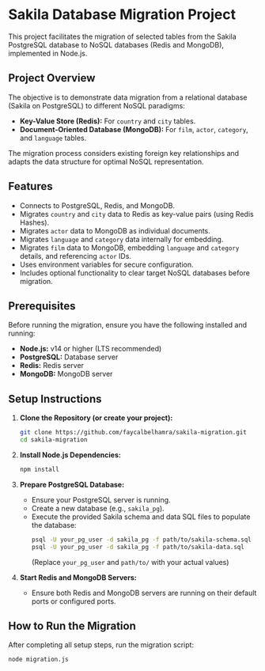 # Sakila Database Migration Project

This project facilitates the migration of selected tables from the Sakila PostgreSQL database to NoSQL databases (Redis and MongoDB), implemented in Node.js.

## Project Overview

The objective is to demonstrate data migration from a relational database (Sakila on PostgreSQL) to different NoSQL paradigms:
* **Key-Value Store (Redis):** For `country` and `city` tables.
* **Document-Oriented Database (MongoDB):** For `film`, `actor`, `category`, and `language` tables.

The migration process considers existing foreign key relationships and adapts the data structure for optimal NoSQL representation.

## Features

* Connects to PostgreSQL, Redis, and MongoDB.
* Migrates `country` and `city` data to Redis as key-value pairs (using Redis Hashes).
* Migrates `actor` data to MongoDB as individual documents.
* Migrates `language` and `category` data internally for embedding.
* Migrates `film` data to MongoDB, embedding `language` and `category` details, and referencing `actor` IDs.
* Uses environment variables for secure configuration.
* Includes optional functionality to clear target NoSQL databases before migration.

## Prerequisites

Before running the migration, ensure you have the following installed and running:

* **Node.js:** v14 or higher (LTS recommended)
* **PostgreSQL:** Database server
* **Redis:** Redis server
* **MongoDB:** MongoDB server

## Setup Instructions

1.  **Clone the Repository (or create your project):**
    ```bash
    git clone https://github.com/faycalbelhamra/sakila-migration.git
    cd sakila-migration
    ```

2.  **Install Node.js Dependencies:**
    ```bash
    npm install
    ```

3.  **Prepare PostgreSQL Database:**
    * Ensure your PostgreSQL server is running.
    * Create a new database (e.g., `sakila_pg`).
    * Execute the provided Sakila schema and data SQL files to populate the database:
        ```bash
        psql -U your_pg_user -d sakila_pg -f path/to/sakila-schema.sql
        psql -U your_pg_user -d sakila_pg -f path/to/sakila-data.sql
        ```
        (Replace `your_pg_user` and `path/to/` with your actual values)

4.  **Start Redis and MongoDB Servers:**
    * Ensure both Redis and MongoDB servers are running on their default ports or configured ports.

## How to Run the Migration

After completing all setup steps, run the migration script:

```bash
node migration.js
```
